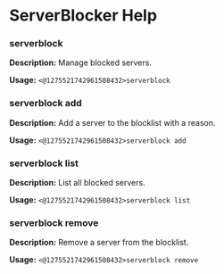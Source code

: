 # ServerBlocker Help

### serverblock

**Description:** Manage blocked servers.

**Usage:** `<@1275521742961508432>serverblock`

### serverblock add

**Description:** Add a server to the blocklist with a reason.

**Usage:** `<@1275521742961508432>serverblock add`

### serverblock list

**Description:** List all blocked servers.

**Usage:** `<@1275521742961508432>serverblock list`

### serverblock remove

**Description:** Remove a server from the blocklist.

**Usage:** `<@1275521742961508432>serverblock remove`

